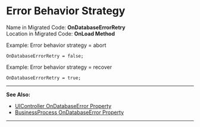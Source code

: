 ﻿# Error Behavior Strategy

Name in Migrated Code: **OnDatabaseErrorRetry**  
Location in Migrated Code: **OnLoad Method**  

Example: Error behavior strategy = abort
```csdiff 
OnDatabaseErrorRetry = false; 
```
Example: Error behavior strategy = recover 
```csdiff 
OnDatabaseErrorRetry = true; 
```
---
**See Also:** 
* [UIController OnDatabaseError Property](http://www.fireflymigration.com/reference/html/P_Firefly_Box_UIController_OnDatabaseErrorRetry.htm) 
* [BusinessProcess OnDatabaseError Property](http://www.fireflymigration.com/reference/html/P_Firefly_Box_BusinessProcess_OnDatabaseErrorRetry.htm) 

---